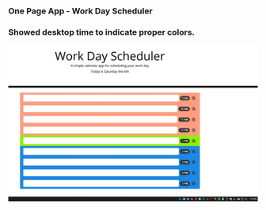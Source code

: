 ### One Page App - Work Day Scheduler

### Showed desktop time to indicate proper colors.

![Home Page](./Assets/home.jpg)
